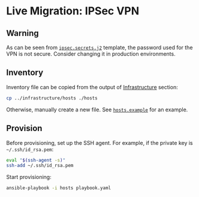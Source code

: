 # Live Migration: IPSec VPN

## Warning

As can be seen from [`ipsec.secrets.j2`](roles/strongswan/templates/ipsec.secrets.j2) template, the password used for the VPN is not secure. Consider changing it in production environments.

## Inventory

Inventory file can be copied from the output of [Infrastructure](../infrastructure) section:

```sh
cp ../infrastructure/hosts ./hosts
```

Otherwise, manually create a new file. See [`hosts.example`](hosts.example) for an example.

## Provision

Before provisioning, set up the SSH agent. For example, if the private key is `~/.ssh/id_rsa.pem`:

```sh
eval "$(ssh-agent -s)"
ssh-add ~/.ssh/id_rsa.pem
```

Start provisioning:

```sh
ansible-playbook -i hosts playbook.yaml
```
